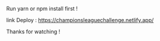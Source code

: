 Run yarn or npm install first !

link Deploy : https://championsleaguechallenge.netlify.app/

Thanks for watching !
